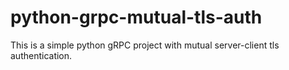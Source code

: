 # python-grpc-mutual-tls-auth
This is a simple python gRPC project with mutual server-client tls authentication.
